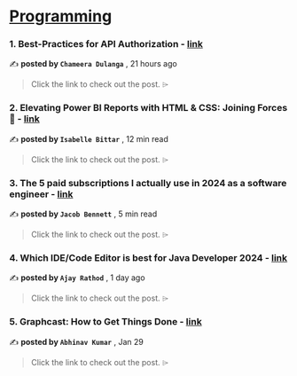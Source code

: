 
<h1><a href=https://medium.com/tag/programming/recommended target="_blank" rel="noopener noreferrer">Programming</a></h1>
<h3>1. Best-Practices for API Authorization - <a href=https://medium.com/bitsrc/best-practices-for-api-security-6d8242587caf?source=tag_recommended_feed---------0-84----------programming----------d3cc3a71_d263_4431_8276_e0c1f49551af------- target="_blank" rel="noopener noreferrer">link</a></h3>

✍️ **posted by `Chameera Dulanga`** <date> , 21 hours ago</date>

<blockquote>Click the link to check out the post. ⌲</blockquote>

<h3>2. Elevating Power BI Reports with HTML & CSS: Joining Forces 💪 - <a href=https://medium.com/microsoft-power-bi/elevating-power-bi-reports-with-html-css-joining-forces-f90fbd654e8b?source=tag_recommended_feed---------1-107----------programming----------d3cc3a71_d263_4431_8276_e0c1f49551af------- target="_blank" rel="noopener noreferrer">link</a></h3>

✍️ **posted by `Isabelle Bittar`** <date> , 12 min read</date>

<blockquote>Click the link to check out the post. ⌲</blockquote>

<h3>3. The 5 paid subscriptions I actually use in 2024 as a software engineer - <a href=https://medium.com/gitconnected/the-5-paid-subscriptions-i-actually-use-in-2024-as-a-software-engineer-edd9949df58b?source=tag_recommended_feed---------2-85----------programming----------d3cc3a71_d263_4431_8276_e0c1f49551af------- target="_blank" rel="noopener noreferrer">link</a></h3>

✍️ **posted by `Jacob Bennett`** <date> , 5 min read</date>

<blockquote>Click the link to check out the post. ⌲</blockquote>

<h3>4. Which IDE/Code Editor is best for Java Developer 2024 - <a href=https://medium.com/@rathod-ajay/which-ide-code-editor-is-best-for-java-developer-2024-d8afbce54706?source=tag_recommended_feed---------3-84----------programming----------d3cc3a71_d263_4431_8276_e0c1f49551af------- target="_blank" rel="noopener noreferrer">link</a></h3>

✍️ **posted by `Ajay Rathod`** <date> , 1 day ago</date>

<blockquote>Click the link to check out the post. ⌲</blockquote>

<h3>5. Graphcast: How to Get Things Done - <a href=https://medium.com/towards-data-science/graphcast-how-to-get-things-done-f2fd5630c5fb?source=tag_recommended_feed---------4-107----------programming----------d3cc3a71_d263_4431_8276_e0c1f49551af------- target="_blank" rel="noopener noreferrer">link</a></h3>

✍️ **posted by `Abhinav Kumar`** <date> , Jan 29</date>

<blockquote>Click the link to check out the post. ⌲</blockquote>

